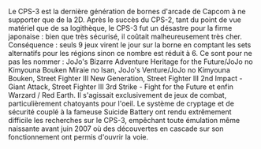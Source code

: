 Le CPS-3 est la dernière génération de bornes d'arcade de Capcom à ne supporter que de la 2D. Après le succès du CPS-2, tant du point de vue matériel que de sa logithèque, le CPS-3 fut un désastre pour la firme japonaise : bien que très sécurisé, il coûtait malheureusement très cher.
Conséquence : seuls 9 jeux virent le jour sur la borne en comptant les sets alternatifs pour les régions sinon ce nombre est réduit à 6. Ce sont pour ne pas les nommer : JoJo's Bizarre Adventure Heritage for the Future/JoJo no Kimyouna Bouken Miraie no Isan, JoJo's Venture/JoJo no Kimyouna Bouken, Street Fighter III New Generation, Street Fighter III 2nd Impact - Giant Attack, Street Fighter III 3rd Strike - Fight for the Future et enfin Warzard / Red Earth. Il s'agissait exclusivement de jeux de combat, particulièrement chatoyants pour l'oeil.
Le système de cryptage et de sécurité couplé à la fameuse Suicide Battery ont rendu extrêmement difficile les recherches sur le CPS-3, empêchant toute émulation même naissante avant juin 2007 où des découvertes en cascade sur son fonctionnement ont permis d'ouvrir la voie.